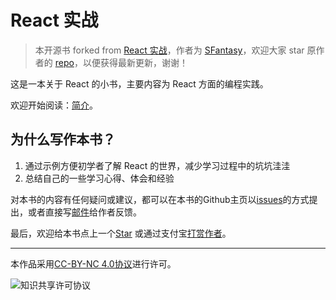 # React 实战

> 本开源书 forked from [React 实战](https://github.com/SFantasy/react-in-action)，作者为 [SFantasy](https://github.com/SFantasy)，欢迎大家 star 原作者的 [repo](https://github.com/SFantasy/react-in-action)，以便获得最新更新，谢谢！

这是一本关于 React 的小书，主要内容为 React 方面的编程实践。

欢迎开始阅读：[简介](./intro/README.md)。

## 为什么写作本书？

1. 通过示例方便初学者了解 React 的世界，减少学习过程中的坑坑洼洼
2. 总结自己的一些学习心得、体会和经验

对本书的内容有任何疑问或建议，都可以在本书的Github主页以[issues](https://github.com/SFantasy/react-in-action/issues)的方式提出，或者直接写[邮件](mailto:fantasyshao@icloud.com)给作者反馈。

最后，欢迎给本书点上一个[Star](https://github.com/SFantasy/react-in-action) 或通过支付宝[打赏作者](http://blog.fantasy.codes/donate/)。

---

本作品采用[CC-BY-NC 4.0协议](http://creativecommons.org/licenses/by-nc/4.0/)进行许可。

![知识共享许可协议](https://i.creativecommons.org/l/by-nc/4.0/88x31.png)
